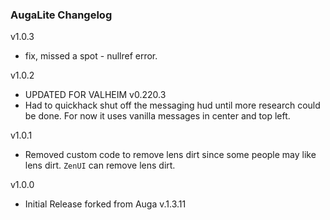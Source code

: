 ### AugaLite Changelog
v1.0.3
- fix, missed a spot - nullref error.

v1.0.2
- UPDATED FOR VALHEIM v0.220.3
- Had to quickhack shut off the messaging hud until more research could be done.  For now it uses vanilla messages in center and top left.

v1.0.1 
- Removed custom code to remove lens dirt since some people may like lens dirt.  `ZenUI` can remove lens dirt.

v1.0.0 
- Initial Release forked from Auga v.1.3.11

